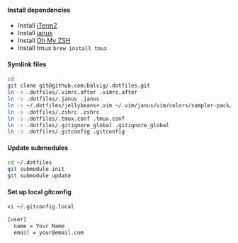 #### Install dependencies

- Install [iTerm2](http://www.iterm2.com)
- Install [janus](https://github.com/carlhuda/janus)
- Install [Oh My ZSH](https://github.com/robbyrussell/oh-my-zsh)
- Install tmux `brew install tmux`


#### Symlink files

```bash
cd
git clone git@github.com:balvig/.dotfiles.git
ln -s .dotfiles/.vimrc.after .vimrc.after
ln -s .dotfiles/.janus .janus
ln -s ~/.dotfiles/jellybeans+.vim ~/.vim/janus/vim/colors/sampler-pack/colors/jellybeans+.vim
ln -s .dotfiles/.zshrc .zshrc
ln -s .dotfiles/.tmux.conf .tmux.conf
ln -s .dotfiles/.gitignore_global .gitignore_global
ln -s .dotfiles/.gitconfig .gitconfig
```

#### Update submodules

```bash
cd ~/.dotfiles
git submodule init
git submodule update
```

#### Set up local gitconfig

```bash
vi ~/.gitconfig.local

[user]
  name = Your Name
  email = your@email.com
```
